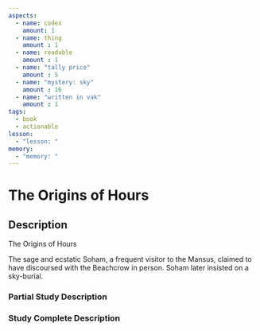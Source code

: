 ```yaml
---
aspects: 
  - name: codex
    amount: 1
  - name: thing
    amount : 1
  - name: readable
    amount : 1
  - name: "tally price"
    amount : 5
  - name: "mystery: sky"
    amount : 16
  - name: "written in vak"
    amount : 1
tags:
  - book
  - actionable
lesson:
  - "lesson: "
memory:
  - "memory: "
---
```


# The Origins of Hours

## Description
The Origins of Hours

The sage and ecstatic Soham, a frequent visitor to the Mansus, claimed to have discoursed with the Beachcrow in person. Soham later insisted on a sky-burial.
### Partial Study Description

### Study Complete Description
